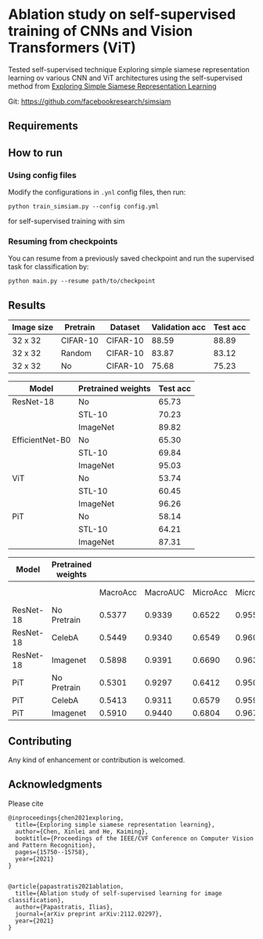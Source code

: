 # Ablation study on self-supervised training of CNNs and Vision Transformers (ViT)

Tested self-supervised technique Exploring simple siamese representation learning ov various CNN and ViT architectures using the self-supervised method from 
[Exploring Simple Siamese Representation Learning](https://openaccess.thecvf.com/content/CVPR2021/papers/Chen_Exploring_Simple_Siamese_Representation_Learning_CVPR_2021_paper.pdf)


Git: https://github.com/facebookresearch/simsiam

## Requirements

## How to run

### Using config files
Modify the configurations in `.ynl` config files, then run:

  ```
  python train_simsiam.py --config config.yml
  ```
  
for self-supervised training with sim

### Resuming from checkpoints
You can resume from a previously saved checkpoint and run the supervised task  for classification by:

  ```
  python main.py --resume path/to/checkpoint
  ```

## Results

| Image size    | Pretrain | Dataset  | Validation acc | Test acc       |
|---------------|----------|----------|----------------|----------------|
| 32 x 32 | CIFAR-10 | CIFAR-10 | 88.59          | 88.89          |
| 32 x 32 | Random   | CIFAR-10 | 83.87          | 83.12          |
| 32 x 32 | No       | CIFAR-10 | 75.68          | 75.23          |



| Model           | Pretrained weights | Test acc                  |
|-----------------|--------------------|---------------------------|
| ResNet-18       | No                 | 65.73             |
|                 | STL-10             | 70.23                     |
|                 | ImageNet           | 89.82                     |
| EfficientNet-B0 | No                 | 65.30             |
|                 | STL-10             | 69.84                     |
|                 | ImageNet           | 95.03                     |
| ViT             | No                  | 53.74            |
|                 | STL-10             | 60.45                     |
|                 | ImageNet           | 96.26                     |
| PiT             | No                 | 58.14             |
|                 | STL-10             | 64.21                     |
|                 | ImageNet           | 87.31                     |




| Model     | Pretrained weights |           |            |            |            |            |            |            |            |  
|-----------|--------------------|------------|-----------|-----------|-----------|-----------|-----------|-----------|-----------|
|           |                    | MacroAcc    |MacroAUC  | MicroAcc    |MicroAUC | MacroAcc | MacroAUC |Micro Acc | MicroAUC    |
| ResNet-18 | No Pretrain        | 0.5377       | 0.9339    | 0.6522  | 0.9552     | 0.5311 | 0.9301 | 0.6403 | 0.9517 |
| ResNet-18 | CelebA             | 0.5449 | 0.9340       | 0.6549     | 0.9608     | 0.5405 | 0.9310 | 0.6448 | 0.9592 |
| ResNet-18 | Imagenet           | 0.5898  | 0.9391     | 0.6690      | 0.9634     | 0.5826 | 0.9369 | 0.6622 | 0.9617 |
| PiT       | No Pretrain        | 0.5301   | 0.9297    | 0.6412     | 0.9504      | 0.5289 | 0.9265 | 0.6374 | 0.9494 |
| PiT       | CelebA             | 0.5413    | 0.9311      | 0.6579     | 0.9591      | 0.5389 | 0.9303 | 0.6416 | 0.9578 |
| PiT       | Imagenet           | 0.5910     | 0.9440      | 0.6804      | 0.9671     | 0.5841 | 0.9487 | 0.6723 | 0.9623 |




## Contributing

Any kind of enhancement or contribution is welcomed.

## Acknowledgments
Please cite 


```
@inproceedings{chen2021exploring,
  title={Exploring simple siamese representation learning},
  author={Chen, Xinlei and He, Kaiming},
  booktitle={Proceedings of the IEEE/CVF Conference on Computer Vision and Pattern Recognition},
  pages={15750--15758},
  year={2021}
}


@article{papastratis2021ablation,
  title={Ablation study of self-supervised learning for image classification},
  author={Papastratis, Ilias},
  journal={arXiv preprint arXiv:2112.02297},
  year={2021}
}

```
